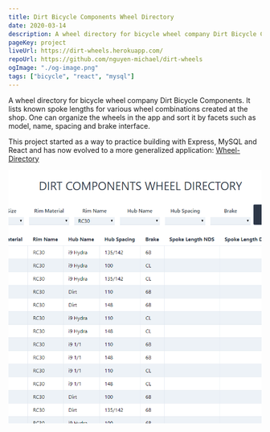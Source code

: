 ```yaml
---
title: Dirt Bicycle Components Wheel Directory
date: 2020-03-14
description: A wheel directory for bicycle wheel company Dirt Bicycle Components. 
pageKey: project
liveUrl: https://dirt-wheels.herokuapp.com/
repoUrl: https://github.com/nguyen-michael/dirt-wheels
ogImage: "./og-image.png"
tags: ["bicycle", "react", "mysql"]
---
```


A wheel directory for bicycle wheel company Dirt Bicycle Components. It lists known spoke lengths for various wheel combinations created at the shop. One can organize the wheels in the app and sort it by facets such as model, name, spacing and brake interface.

This project started as a way to practice building with Express, MySQL and React and has now evolved to a more generalized application: [Wheel-Directory](https://github.com/nguyen-michael/wheel-directory)

![Screenshot of Dirt Wheel App](./dirt-wheels.png)
